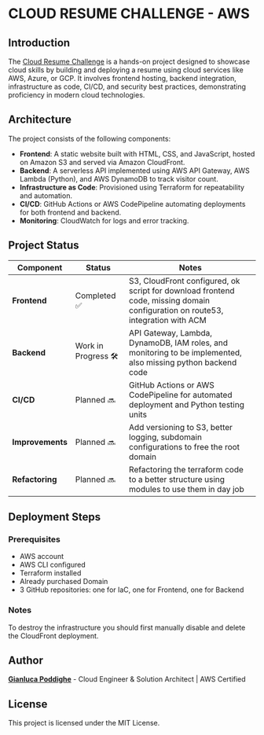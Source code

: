 # CLOUD RESUME CHALLENGE - AWS

## Introduction

The [Cloud Resume Challenge](https://cloudresumechallenge.dev/) is a hands-on project designed to showcase cloud skills by building and deploying a resume using cloud services like AWS, Azure, or GCP. It involves frontend hosting, backend integration, infrastructure as code, CI/CD, and security best practices, demonstrating proficiency in modern cloud technologies.

## Architecture

The project consists of the following components:

- **Frontend**: A static website built with HTML, CSS, and JavaScript, hosted on Amazon S3 and served via Amazon CloudFront.
- **Backend**: A serverless API implemented using AWS API Gateway, AWS Lambda (Python), and AWS DynamoDB to track visitor count.
- **Infrastructure as Code**: Provisioned using Terraform for repeatability and automation.
- **CI/CD**: GitHub Actions or AWS CodePipeline automating deployments for both frontend and backend.
- **Monitoring**: CloudWatch for logs and error tracking.

## Project Status

| Component   | Status          | Notes |
|------------|----------------|-------|
| **Frontend** | Completed ✅ | S3, CloudFront configured, ok script for download frontend code, missing domain configuration on route53, integration with ACM |
| **Backend**  | Work in Progress 🛠️      | API Gateway, Lambda, DynamoDB, IAM roles, and monitoring to be implemented, also missing python backend code |
| **CI/CD**    | Planned 🔜      | GitHub Actions or AWS CodePipeline for automated deployment and Python testing units |
| **Improvements**    | Planned 🔜      | Add versioning to S3, better logging, subdomain configurations to free the root domain |
| **Refactoring**    | Planned 🔜      | Refactoring the terraform code to a better structure using modules to use them in day job |

## Deployment Steps

### Prerequisites

- AWS account
- AWS CLI configured
- Terraform installed
- Already purchased Domain
- 3 GitHub repositories: one for IaC, one for Frontend, one for Backend

### Notes

To destroy the infrastructure you should first manually disable and delete the CloudFront deployment.

## Author

[**Gianluca Poddighe**](https://www.linkedin.com/in/gianluca-poddighe/) - Cloud Engineer & Solution Architect | AWS Certified

## License

This project is licensed under the MIT License.
